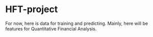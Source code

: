 # HFT-project
For now, here is data for training and predicting.
Mainly, here will be features for Quantitative Financial Analysis.
